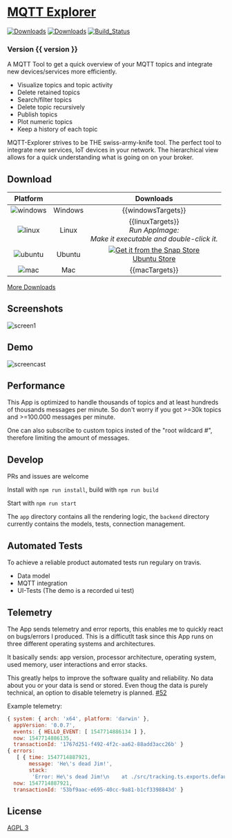 # [MQTT Explorer](https://thomasnordquist.github.io/MQTT-Explorer/)
[![Downloads](https://img.shields.io/github/release/thomasnordquist/mqtt-explorer.svg)](https://travis-ci.org/thomasnordquist/MQTT-Explorer/releases)
[![Downloads](https://img.shields.io/github/downloads/thomasnordquist/mqtt-explorer/total.svg)](https://travis-ci.org/thomasnordquist/MQTT-Explorer/releases)
[![Build_Status](https://travis-ci.org/thomasnordquist/MQTT-Explorer.svg)](https://travis-ci.org/thomasnordquist/MQTT-Explorer)

### Version {{ version }}

A MQTT Tool to get a quick overview of your MQTT topics and integrate new devices/services more efficiently.

- Visualize topics and topic activity
- Delete retained topics
- Search/filter topics
- Delete topic recursively
- Publish topics
- Plot numeric topics
- Keep a history of each topic

MQTT-Explorer strives to be THE swiss-army-knife tool.
The perfect tool to integrate new services, IoT devices in your network.
The hierarchical view allows for a quick understanding what is going on on your broker.

## Download

| Platform | | Downloads |
|:----------:|:-------------:|:------:|
| ![windows](https://user-images.githubusercontent.com/7721625/51445407-b4172080-1d04-11e9-8c70-d8413d1d6d8b.png) | Windows | {{windowsTargets}} |
| ![linux](https://user-images.githubusercontent.com/7721625/51445392-947ff800-1d04-11e9-8c7f-a30efb755651.png) | Linux | {{linuxTargets}}<br>*Run AppImage:<br>Make it executable and double-click it.* |
| ![ubuntu](https://user-images.githubusercontent.com/7721625/51445401-a5306e00-1d04-11e9-9b9b-20e196b82142.png) | Ubuntu | [![Get it from the Snap Store](https://snapcraft.io/static/images/badges/en/snap-store-black.svg)](https://snapcraft.io/mqtt-explorer)<br>[Ubuntu Store](snap://mqtt-explorer) |
| ![mac](https://user-images.githubusercontent.com/7721625/51445390-921d9e00-1d04-11e9-8339-351469ef20ae.png) | Mac | {{macTargets}} |

[More Downloads](https://github.com/thomasnordquist/MQTT-Explorer/releases)

## Screenshots
![screen1](https://user-images.githubusercontent.com/7721625/51770198-6c6a0d80-20e5-11e9-94d5-a0174634253c.png)

## Demo
![screencast](https://user-images.githubusercontent.com/7721625/52979302-3f073b80-33d5-11e9-9953-b70ebb349439.gif)

## Performance
This App is optimized to handle thousands of topics and at least hundreds of thousands messages per minute.
So don't worry if you got >=30k topics and >=100.000 messages per minute.

One can also subscribe to custom topics insted of the "root wildcard #", therefore limiting the amount of messages.

## Develop
PRs and issues are welcome

Install with `npm run install`, build with `npm run build`

Start with `npm run start`

The `app` directory contains all the rendering logic, the `backend` directory currently contains the models, tests, connection management.

## Automated Tests
To achieve a reliable product automated tests run regulary on travis.
- Data model
- MQTT integration
- UI-Tests (The demo is a recorded ui test)

## Telemetry
The App sends telemetry and error reports, this enables me to quickly react on bugs/errors I produced.
This is a difficutlt task since this App runs on three different operating systems and architectures.

It basically sends: app version, processor architecture, operating system, used memory, user interactions and error stacks.

This greatly helps to improve the software quality and reliability.
No data about you or your data is send or stored.
Even thoug the data is purely technical, an option to disable telemetry is planned. [#52](https://github.com/thomasnordquist/MQTT-Explorer/issues/52)

Example telemetry:
```javascript
{ system: { arch: 'x64', platform: 'darwin' },
  appVersion: '0.0.7',
  events: { HELLO_EVENT: [ 1547714886134 ] },
  now: 1547714886135,
  transactionId: '1767d251-f492-4f2c-aa62-88add3acc26b' }
{ errors:
   [ { time: 1547714887921,
       message: 'He\'s dead Jim!',
       stack:
        'Error: He\'s dead Jim!\n    at ./src/tracking.ts.exports.default (./mqtt-explorer/app/build/bundle.js:142765:11)\n    at new Promise (<anonymous>)\n    at Object../src/tracking.ts (./mqtt-explorer/app/build/bundle.js:142764:1)\n    at __webpack_require__ (./mqtt-explorer/app/build/bundle.js:20:30)\n    at Object../src/index.tsx (./mqtt-explorer/app/build/bundle.js:142618:1)\n    at __webpack_require__ (./mqtt-explorer/app/build/bundle.js:20:30)\n    at ../backend/node_modules/charenc/charenc.js.charenc.utf8.stringToBytes (./mqtt-explorer/app/build/bundle.js:84:18)\n    at ./mqtt-explorer/app/build/bundle.js:87:10' } ],
  now: 1547714887921,
  transactionId: '53bf9aac-e695-40cc-9a81-b1cf3398843d' }
```

## License
[AGPL 3](./LICENSE)
